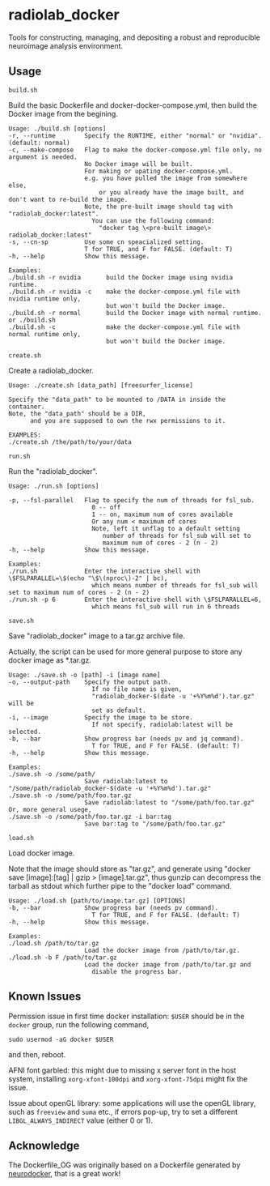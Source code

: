 # radiolab_docker

Tools for constructing, managing, and depositing a robust and reproducible neuroimage analysis environment. 

## Usage
`build.sh`

Build the basic Dockerfile and docker-docker-compose.yml,
then build the Docker image from the begining.


```
Usage: ./build.sh [options]
-r, --runtime        Specify the RUNTIME, either "normal" or "nvidia". (default: normal)
-c, --make-compose   Flag to make the docker-compose.yml file only, no argument is needed.
                     No Docker image will be built.
                     For making or upating docker-compose.yml.
                     e.g. you have pulled the image from somewhere else,
                         or you already have the image built, and don't want to re-build the image.
                     Note, the pre-built image should tag with "radiolab_docker:latest".
                       You can use the following command:
                         "docker tag \<pre-built image\> radiolab_docker:latest"
-s, --cn-sp          Use some cn speacialized setting.
                     T for TRUE, and F for FALSE. (default: T)
-h, --help           Show this message.

Examples:
./build.sh -r nvidia       build the Docker image using nvidia runtime.
./build.sh -r nvidia -c    make the docker-compose.yml file with nvidia runtime only,
                           but won't build the Docker image.
./build.sh -r normal       build the Docker image with normal runtime.
or ./build.sh
./build.sh -c              make the docker-compose.yml file with normal runtime only,
                           but won't build the Docker image.
```


`create.sh`

Create a radiolab_docker.


```
Usage: ./create.sh [data_path] [freesurfer_license]

Specify the "data_path" to be mounted to /DATA in inside the container.
Note, the "data_path" should be a DIR,
      and you are supposed to own the rwx permissions to it.

EXAMPLES:
./create.sh /the/path/to/your/data
```


`run.sh`

Run the "radiolab_docker".


```
Usage: ./run.sh [options]

-p, --fsl-parallel   Flag to specify the num of threads for fsl_sub.
                       0 -- off
                       1 -- on, maximum num of cores available
                       Or any num < maximum of cores
                       Note, left it unflag to a default setting
                          number of threads for fsl_sub will set to 
                          maximum num of cores - 2 (n - 2)
-h, --help           Show this message.

Examples:
./run.sh             Enter the interactive shell with \$FSLPARALLEL=\$(echo "\$\(nproc\)-2" | bc),
                       which means number of threads for fsl_sub will set to maximum num of cores - 2 (n - 2)
./run.sh -p 6        Enter the interactive shell with \$FSLPARALLEL=6,
                       which means fsl_sub will run in 6 threads
```


`save.sh`

Save "radiolab_docker" image to a tar.gz archive file.

Actually, the script can be used for more general
purpose to store any docker image as \*.tar.gz.


```
Usage: ./save.sh -o [path] -i [image name]
-o, --output-path    Specify the output path.
                       If no file name is given,
                       "radiolab_docker-$(date -u '+%Y%m%d').tar.gz" will be
                       set as default.
-i, --image          Specify the image to be store.
                       If not specify, radiolab:latest will be selected.
-b, --bar            Show progress bar (needs pv and jq command).
                       T for TRUE, and F for FALSE. (default: T)
-h, --help           Show this message.

Examples:
./save.sh -o /some/path/
                     Save radiolab:latest to "/some/path/radiolab_docker-$(date -u '+%Y%m%d').tar.gz"
./save.sh -o /some/path/foo.tar.gz
                     Save radiolab:latest to "/some/path/foo.tar.gz"
Or, more general usege,
./save.sh -o /some/path/foo.tar.gz -i bar:tag
                     Save bar:tag to "/some/path/foo.tar.gz"
```


`load.sh`

Load docker image.

Note that the image should store as "tar.gz",
and generate using "docker save [image]:[tag] | gzip > [image].tar.gz",
thus gunzip can decompress the tarball as stdout which further pipe to
the "docker load" command.


```
Usage: ./load.sh [path/to/image.tar.gz] [OPTIONS]
-b, --bar            Show progress bar (needs pv command).
                       T for TRUE, and F for FALSE. (default: T)
-h, --help           Show this message.

Examples:
./load.sh /path/to/tar.gz
                     Load the docker image from /path/to/tar.gz.
./load.sh -b F /path/to/tar.gz
                     Load the docker image from /path/to/tar.gz and
                       disable the progress bar.
```


## Known Issues
Permission issue in first time docker installation: `$USER` should be in the `docker` group, run the following
command,

`sudo usermod -aG docker $USER`

and then, reboot.


AFNI font garbled: this might due to missing x server font in the host system,
installing `xorg-xfont-100dpi` and `xorg-xfont-75dpi` might fix the issue.

Issue about openGL library: some applications will use the openGL library, such as `freeview` and `suma` etc., 
if errors pop-up, try to set a different `LIBGL_ALWAYS_INDIRECT` value (either 0 or 1).


## Acknowledge
The Dockerfile_OG was originally based on a Dockerfile generated by [neurodocker](https://github.com/ReproNim/neurodocker),
that is a great work! 


